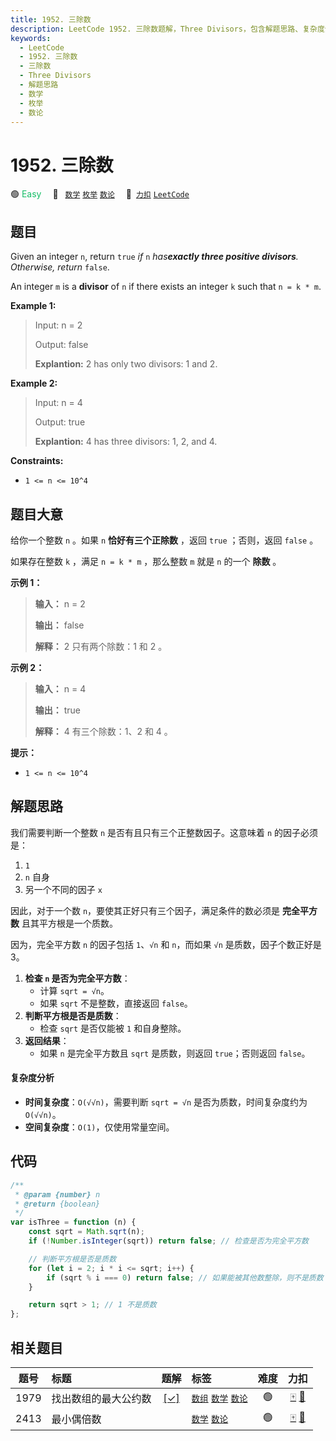```yaml
---
title: 1952. 三除数
description: LeetCode 1952. 三除数题解，Three Divisors，包含解题思路、复杂度分析以及完整的 JavaScript 代码实现。
keywords:
  - LeetCode
  - 1952. 三除数
  - 三除数
  - Three Divisors
  - 解题思路
  - 数学
  - 枚举
  - 数论
---
```


# 1952. 三除数

🟢 <font color=#15bd66>Easy</font>&emsp; 🔖&ensp; [`数学`](/tag/math.md) [`枚举`](/tag/enumeration.md) [`数论`](/tag/number-theory.md)&emsp; 🔗&ensp;[`力扣`](https://leetcode.cn/problems/three-divisors) [`LeetCode`](https://leetcode.com/problems/three-divisors)

## 题目

Given an integer `n`, return `true` _if_ `n` _has**exactly three positive divisors**. Otherwise, return_ `false`.

An integer `m` is a **divisor** of `n` if there exists an integer `k` such
that `n = k * m`.

**Example 1:**

> Input: n = 2
>
> Output: false
>
> **Explantion:** 2 has only two divisors: 1 and 2.

**Example 2:**

> Input: n = 4
>
> Output: true
>
> **Explantion:** 4 has three divisors: 1, 2, and 4.

**Constraints:**

- `1 <= n <= 10^4`

## 题目大意

给你一个整数 `n` 。如果 `n` **恰好有三个正除数** ，返回 `true` ；否则，返回 `false` 。

如果存在整数 `k` ，满足 `n = k * m` ，那么整数 `m` 就是 `n` 的一个 **除数** 。

**示例 1：**

> **输入：** n = 2
>
> **输出：** false
>
> **解释：** 2 只有两个除数：1 和 2 。

**示例 2：**

> **输入：** n = 4
>
> **输出：** true
>
> **解释：** 4 有三个除数：1、2 和 4 。

**提示：**

- `1 <= n <= 10^4`

## 解题思路

我们需要判断一个整数 `n` 是否有且只有三个正整数因子。这意味着 `n` 的因子必须是：

1. `1`
2. `n` 自身
3. 另一个不同的因子 `x`

因此，对于一个数 `n`，要使其正好只有三个因子，满足条件的数必须是 **完全平方数** 且其平方根是一个质数。

因为，完全平方数 `n` 的因子包括 `1`、`√n` 和 `n`，而如果 `√n` 是质数，因子个数正好是 3。

1. **检查 `n` 是否为完全平方数**：
   - 计算 `sqrt = √n`。
   - 如果 `sqrt` 不是整数，直接返回 `false`。
2. **判断平方根是否是质数**：
   - 检查 `sqrt` 是否仅能被 `1` 和自身整除。
3. **返回结果**：
   - 如果 `n` 是完全平方数且 `sqrt` 是质数，则返回 `true`；否则返回 `false`。

#### 复杂度分析

- **时间复杂度**：`O(√√n)`，需要判断 `sqrt = √n` 是否为质数，时间复杂度约为 `O(√√n)`。
- **空间复杂度**：`O(1)`，仅使用常量空间。

## 代码

```javascript
/**
 * @param {number} n
 * @return {boolean}
 */
var isThree = function (n) {
	const sqrt = Math.sqrt(n);
	if (!Number.isInteger(sqrt)) return false; // 检查是否为完全平方数

	// 判断平方根是否是质数
	for (let i = 2; i * i <= sqrt; i++) {
		if (sqrt % i === 0) return false; // 如果能被其他数整除，则不是质数
	}

	return sqrt > 1; // 1 不是质数
};
```

## 相关题目

<!-- prettier-ignore -->
| 题号 | 标题 | 题解 | 标签 | 难度 | 力扣 |
| :------: | :------ | :------: | :------ | :------: | :------: |
| 1979 | 找出数组的最大公约数 | [[✓]](/problem/1979.md) |  [`数组`](/tag/array.md) [`数学`](/tag/math.md) [`数论`](/tag/number-theory.md) | 🟢 | [🀄️](https://leetcode.cn/problems/find-greatest-common-divisor-of-array) [🔗](https://leetcode.com/problems/find-greatest-common-divisor-of-array) |
| 2413 | 最小偶倍数 |  |  [`数学`](/tag/math.md) [`数论`](/tag/number-theory.md) | 🟢 | [🀄️](https://leetcode.cn/problems/smallest-even-multiple) [🔗](https://leetcode.com/problems/smallest-even-multiple) |
